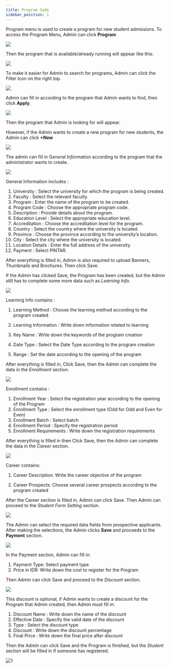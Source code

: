 ```yaml
---
title: Program Code
sidebar_position: 1
---
```

Program menu is used to create a program for new student admissions. To access the Program Menu, Admin can click **Program**

![](/img/00-program-code.png)

Then the program that is available/already running will appear like this:

![](/img/1.-home-producte-code.png)

To make it easier for Admin to search for programs, Admin can click the Filter Icon on the right top.

![](/img/2.-filter.png)

Admin can fill in according to the program that Admin wants to find, then click **Apply**.

![](/img/3.-filter-data.png)

Then the program that Admin is looking for will appear.

However, if the Admin wants to create a new program for new students, the Admin can click **+New**

![](/img/4.-new.png)

The admin can fill in G*eneral Information* according to the program that the administrator wants to create.

![](/img/5.-general-information.png)

General Information includes : 

1. University	: Select the university for which the program is being created.
2. Faculty		: Select the relevant faculty.
3. Program		: Enter the name of the program to be created.
4. Program Code	: Choose the appropriate program code.
5. Description	: Provide details about the program.
6. Education Level : Select the appropriate education level.
7. Accreditation	: Choose the accreditation level for the program.
8. Country		: Select the country where the university is located.
9. Province		: Choose the province according to the university’s location.
10. City	        	: Select the city where the university is located.
11. Location Details : Enter the full address of the university.
12. Payment		: Select PINTAR.



After everything is filled in, Admin is also required to upload Banners, Thumbnails and Brochures. Then click Save.

If the Admin has clicked Save, the Program has been created, but the Admin still has to complete some more data such as *Learning Info*.

![](/img/6.-learning-info.png)

Learning Info contains : 

1. Learning Method		: Choose the learning method according to the program created

2. Learning Information 	: Write down information related to learning

3. Key Name 			: Write down the keywords of the program creation

4. Date Type 			: Select the Date Type according to the program creation

5. Range			: Set the date according to the opening of the program

After everything is filled in, Click Save, then the Admin can complete the data in the *Enrollment* section.

![](/img/7.-enrollment.png)

Enrollment contains :

1. Enrollment Year		: Select the registration year according to the opening of the Program
2. Enrollment Type		: Select the enrollment type (Odd for Odd and Even for Even)
3. Enrollment Batch		: Select batch
4. Enrollment Period		: Specify the registration period
5. Enrollment Requirements : Write down the registration requirements

After everything is filled in then Click Save, then the Admin can complete the data in the *Career* section.

![](/img/8.-career.png)

Career contains:

1. Career Description: Write the career objective of the program

2. Career Prospects: Choose several career prospects according to the program created

After the Career section is filled in, Admin can click Save. Then Admin can proceed to the *Student Form Setting* section.

![](/img/9.-student-form-setting.png)

The Admin can select the required data fields from prospective applicants. After making the selections, the Admin clicks **Save** and proceeds to the **Payment** section.

![](/img/10.-payment.png)

In the Payment section, Admin can fill in:

1. Payment Type: Select payment type
2. Price in IDR: Write down the cost to register for the Program

Then Admin can click Save and proceed to the *Discount* section.

![](/img/11.-discount.png)

This discount is optional, if Admin wants to create a discount for the Program that Admin created, then Admin must fill in:

1. Discount Name : Write down the name of the discount
2. Effective Date	: Specify the valid date of the discount
3. Type		: Select the discount type
4. Discount		: Write down the discount percentage
5. Final Price 	: Write down the final price after discount

Then the Admin can click Save and the Program is finished, but the *Student* section will be filled in if someone has registered.

![1](/img/12.-students.png)
